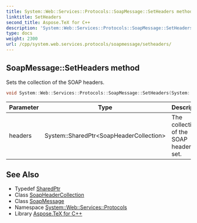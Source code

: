 ```yaml
---
title: System::Web::Services::Protocols::SoapMessage::SetHeaders method
linktitle: SetHeaders
second_title: Aspose.TeX for C++
description: 'System::Web::Services::Protocols::SoapMessage::SetHeaders method. Sets the collection of the SOAP headers in C++.'
type: docs
weight: 2300
url: /cpp/system.web.services.protocols/soapmessage/setheaders/
---
```

## SoapMessage::SetHeaders method


Sets the collection of the SOAP headers.

```cpp
void System::Web::Services::Protocols::SoapMessage::SetHeaders(System::SharedPtr<SoapHeaderCollection> headers)
```


| Parameter | Type | Description |
| --- | --- | --- |
| headers | System::SharedPtr\<SoapHeaderCollection\> | The collection of the SOAP headers to set. |

## See Also

* Typedef [SharedPtr](../../../system/sharedptr/)
* Class [SoapHeaderCollection](../../soapheadercollection/)
* Class [SoapMessage](../)
* Namespace [System::Web::Services::Protocols](../../)
* Library [Aspose.TeX for C++](../../../)
